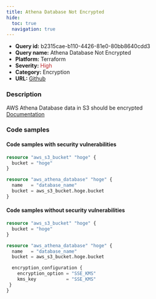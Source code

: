 ```yaml
---
title: Athena Database Not Encrypted
hide:
  toc: true
  navigation: true
---
```


<style>
  .highlight .hll {
    background-color: #ff171742;
  }
  .md-content {
    max-width: 1100px;
    margin: 0 auto;
  }
</style>

-   **Query id:** b2315cae-b110-4426-81e0-80bb8640cdd3
-   **Query name:** Athena Database Not Encrypted
-   **Platform:** Terraform
-   **Severity:** <span style="color:#bb2124">High</span>
-   **Category:** Encryption
-   **URL:** [Github](https://github.com/Checkmarx/kics/tree/master/assets/queries/terraform/aws/athena_database_not_encrypted)

### Description
AWS Athena Database data in S3 should be encrypted<br>
[Documentation](https://registry.terraform.io/providers/hashicorp/aws/latest/docs/resources/athena_database#encryption_configuration)

### Code samples
#### Code samples with security vulnerabilities
```tf title="Positive test num. 1 - tf file" hl_lines="5"
resource "aws_s3_bucket" "hoge" {
  bucket = "hoge"
}

resource "aws_athena_database" "hoge" {
  name   = "database_name"
  bucket = aws_s3_bucket.hoge.bucket
}

```


#### Code samples without security vulnerabilities
```tf title="Negative test num. 1 - tf file"
resource "aws_s3_bucket" "hoge" {
  bucket = "hoge"
}

resource "aws_athena_database" "hoge" {
  name   = "database_name"
  bucket = aws_s3_bucket.hoge.bucket

  encryption_configuration {
    encryption_option = "SSE_KMS"
    kms_key           = "SSE_KMS"
 }
}

```
